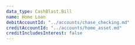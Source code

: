 ```yaml
---
data_type: CashBlast.Bill
name: Home Loan
debitAccountId: "../accounts/chase_checking.md"
creditAccountId: "../accounts/home_asset.md"
creditIncludesInterest: false
---
```


